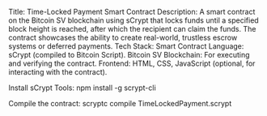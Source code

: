 Title: Time-Locked Payment Smart Contract
Description: A smart contract on the Bitcoin SV blockchain using sCrypt that locks funds until a specified block height is reached, after which the recipient can claim the funds. The contract showcases the ability to create real-world, trustless escrow systems or deferred payments.
Tech Stack:
Smart Contract Language: sCrypt (compiled to Bitcoin Script).
Bitcoin SV Blockchain: For executing and verifying the contract.
Frontend: HTML, CSS, JavaScript (optional, for interacting with the contract).

Install sCrypt Tools:
npm install -g scrypt-cli

Compile the contract:
scryptc compile TimeLockedPayment.scrypt
